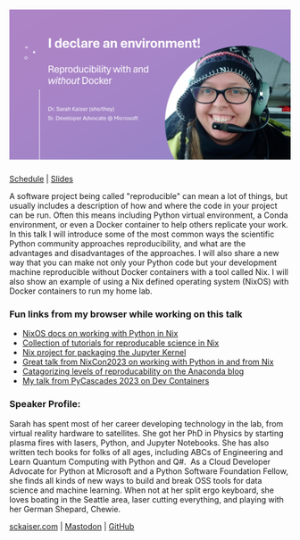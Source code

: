 # ![PyCascades 2024: I declare an environment! Reproducibility with and _without_ Docker](pycascades-title.png)
[Schedule](https://pretalx.com/pycascades-2024/talk/JQPXA9/) | [Slides](pycascades-repro-envs.pdf)

A software project being called "reproducible" can mean a lot of things, but usually includes a description of how and where the code in your project can be run. Often this means including Python virtual environment, a Conda environment, or even a Docker container to help others replicate your work. In this talk I will introduce some of the most common ways the scientific Python community approaches reproducibility, and what are the advantages and disadvantages of the approaches. I will also share a new way that you can make not only your Python code but your development machine reproducible without Docker containers with a tool called Nix. I will also show an example of using a Nix defined operating system (NixOS) with Docker containers to run my home lab.

### Fun links from my browser while working on this talk

- [NixOS docs on working with Python in Nix](https://wiki.nixos.org/wiki/Python)
- [Collection of tutorials for reproducable science in Nix](https://nix-tutorial.gitlabpages.inria.fr/nix-tutorial/index.html)
- [Nix project for packaging the Jupyter Kernel](https://github.com/tweag/jupyenv)
- [Great talk from NixCon2023 on working with Python in and from Nix](https://www.youtube.com/watch?v=y3CilqCdXJM)
- [Catagorizing levels of reproducability on the Anaconda blog](https://www.anaconda.com/blog/8-levels-of-reproducibility)
- [My talk from PyCascades 2023 on Dev Containers](https://aka.ms/pycascades_devcontainers)


### Speaker Profile:

Sarah has spent most of her career developing technology in the lab, from virtual reality hardware to satellites. She got her PhD in Physics by starting plasma fires with lasers, Python, and Jupyter Notebooks. She has also written tech books for folks of all ages, including ABCs of Engineering and Learn Quantum Computing with Python and Q#.  As a Cloud Developer Advocate for Python at Microsoft and a Python Software Foundation Fellow, she finds all kinds of new ways to build and break OSS tools for data science and machine learning. When not at her split ergo keyboard, she loves boating in the Seattle area, laser cutting everything, and playing with her German Shepard, Chewie.

[sckaiser.com](https://sckaiser.com) | [Mastodon](https://mathstodon.xyz/@crazy4pi314) | [GitHub](https://github.com/crazy4pi314)
